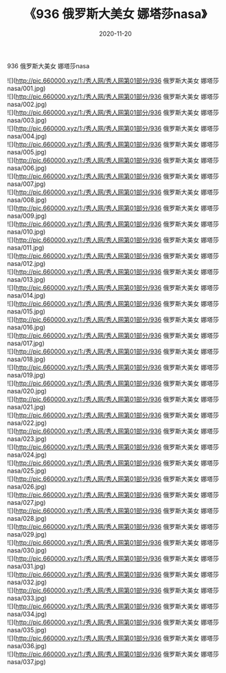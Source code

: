 ﻿---
layout: post
title:  《936 俄罗斯大美女 娜塔莎nasa》
date:   2020-11-20
img: http://pic.660000.xyz/1:/秀人网/秀人网第01部分/936 俄罗斯大美女 娜塔莎nasa/000.jpg
categories: [美女, 清纯, 唯美]
---

936 俄罗斯大美女 娜塔莎nasa

  ![](http://pic.660000.xyz/1:/秀人网/秀人网第01部分/936 俄罗斯大美女 娜塔莎nasa/001.jpg) <br> ![](http://pic.660000.xyz/1:/秀人网/秀人网第01部分/936 俄罗斯大美女 娜塔莎nasa/002.jpg) <br> ![](http://pic.660000.xyz/1:/秀人网/秀人网第01部分/936 俄罗斯大美女 娜塔莎nasa/003.jpg) <br> ![](http://pic.660000.xyz/1:/秀人网/秀人网第01部分/936 俄罗斯大美女 娜塔莎nasa/004.jpg) <br> ![](http://pic.660000.xyz/1:/秀人网/秀人网第01部分/936 俄罗斯大美女 娜塔莎nasa/005.jpg) <br> ![](http://pic.660000.xyz/1:/秀人网/秀人网第01部分/936 俄罗斯大美女 娜塔莎nasa/006.jpg) <br> ![](http://pic.660000.xyz/1:/秀人网/秀人网第01部分/936 俄罗斯大美女 娜塔莎nasa/007.jpg) <br> ![](http://pic.660000.xyz/1:/秀人网/秀人网第01部分/936 俄罗斯大美女 娜塔莎nasa/008.jpg) <br> ![](http://pic.660000.xyz/1:/秀人网/秀人网第01部分/936 俄罗斯大美女 娜塔莎nasa/009.jpg) <br> ![](http://pic.660000.xyz/1:/秀人网/秀人网第01部分/936 俄罗斯大美女 娜塔莎nasa/010.jpg) <br> ![](http://pic.660000.xyz/1:/秀人网/秀人网第01部分/936 俄罗斯大美女 娜塔莎nasa/011.jpg) <br> ![](http://pic.660000.xyz/1:/秀人网/秀人网第01部分/936 俄罗斯大美女 娜塔莎nasa/012.jpg) <br> ![](http://pic.660000.xyz/1:/秀人网/秀人网第01部分/936 俄罗斯大美女 娜塔莎nasa/013.jpg) <br> ![](http://pic.660000.xyz/1:/秀人网/秀人网第01部分/936 俄罗斯大美女 娜塔莎nasa/014.jpg) <br> ![](http://pic.660000.xyz/1:/秀人网/秀人网第01部分/936 俄罗斯大美女 娜塔莎nasa/015.jpg) <br> ![](http://pic.660000.xyz/1:/秀人网/秀人网第01部分/936 俄罗斯大美女 娜塔莎nasa/016.jpg) <br> ![](http://pic.660000.xyz/1:/秀人网/秀人网第01部分/936 俄罗斯大美女 娜塔莎nasa/017.jpg) <br> ![](http://pic.660000.xyz/1:/秀人网/秀人网第01部分/936 俄罗斯大美女 娜塔莎nasa/018.jpg) <br> ![](http://pic.660000.xyz/1:/秀人网/秀人网第01部分/936 俄罗斯大美女 娜塔莎nasa/019.jpg) <br> ![](http://pic.660000.xyz/1:/秀人网/秀人网第01部分/936 俄罗斯大美女 娜塔莎nasa/020.jpg) <br> ![](http://pic.660000.xyz/1:/秀人网/秀人网第01部分/936 俄罗斯大美女 娜塔莎nasa/021.jpg) <br> ![](http://pic.660000.xyz/1:/秀人网/秀人网第01部分/936 俄罗斯大美女 娜塔莎nasa/022.jpg) <br> ![](http://pic.660000.xyz/1:/秀人网/秀人网第01部分/936 俄罗斯大美女 娜塔莎nasa/023.jpg) <br> ![](http://pic.660000.xyz/1:/秀人网/秀人网第01部分/936 俄罗斯大美女 娜塔莎nasa/024.jpg) <br> ![](http://pic.660000.xyz/1:/秀人网/秀人网第01部分/936 俄罗斯大美女 娜塔莎nasa/025.jpg) <br> ![](http://pic.660000.xyz/1:/秀人网/秀人网第01部分/936 俄罗斯大美女 娜塔莎nasa/026.jpg) <br> ![](http://pic.660000.xyz/1:/秀人网/秀人网第01部分/936 俄罗斯大美女 娜塔莎nasa/027.jpg) <br> ![](http://pic.660000.xyz/1:/秀人网/秀人网第01部分/936 俄罗斯大美女 娜塔莎nasa/028.jpg) <br> ![](http://pic.660000.xyz/1:/秀人网/秀人网第01部分/936 俄罗斯大美女 娜塔莎nasa/029.jpg) <br> ![](http://pic.660000.xyz/1:/秀人网/秀人网第01部分/936 俄罗斯大美女 娜塔莎nasa/030.jpg) <br> ![](http://pic.660000.xyz/1:/秀人网/秀人网第01部分/936 俄罗斯大美女 娜塔莎nasa/031.jpg) <br> ![](http://pic.660000.xyz/1:/秀人网/秀人网第01部分/936 俄罗斯大美女 娜塔莎nasa/032.jpg) <br> ![](http://pic.660000.xyz/1:/秀人网/秀人网第01部分/936 俄罗斯大美女 娜塔莎nasa/033.jpg) <br> ![](http://pic.660000.xyz/1:/秀人网/秀人网第01部分/936 俄罗斯大美女 娜塔莎nasa/034.jpg) <br> ![](http://pic.660000.xyz/1:/秀人网/秀人网第01部分/936 俄罗斯大美女 娜塔莎nasa/035.jpg) <br> ![](http://pic.660000.xyz/1:/秀人网/秀人网第01部分/936 俄罗斯大美女 娜塔莎nasa/036.jpg) <br> ![](http://pic.660000.xyz/1:/秀人网/秀人网第01部分/936 俄罗斯大美女 娜塔莎nasa/037.jpg) <br>